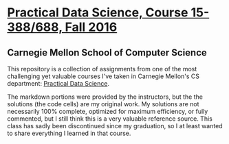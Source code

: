 # [Practical Data Science, Course 15-388/688, Fall 2016](http://www.datasciencecourse.org/)
## Carnegie Mellon School of Computer Science

This repository is a collection of assignments from one of the most challenging yet valuable courses I've taken in Carnegie Mellon's CS department: [Practical Data Science](http://www.datasciencecourse.org/).

The markdown portions were provided by the instructors, but the the solutions (the code cells) are my original work. 
My solutions are not necessarily 100% complete, optimized for maximum efficiency, or fully commented, but I still think this is a very valuable reference source. 
This class has sadly been discontinued since my graduation, so I at least wanted to share everything I learned in that course.

